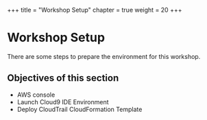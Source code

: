 +++
title = "Workshop Setup"
chapter = true
weight = 20
+++

# Workshop Setup

There are some steps to prepare the environment for this workshop.

## Objectives of this section
* AWS console
* Launch Cloud9 IDE Environment
* Deploy CloudTrail CloudFormation Template
